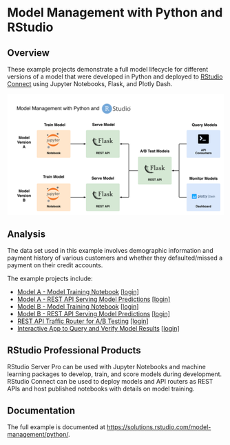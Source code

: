 # Model Management with Python and RStudio

## Overview

These example projects demonstrate a full model lifecycle for different versions
of a model that were developed in Python and deployed to
[RStudio Connect](https://www.rstudio.com/products/connect/) using Jupyter
Notebooks, Flask, and Plotly Dash.

![Model Management with RStudio](images/model-management-python.png)

## Analysis

The data set used in this example involves demographic information and payment
history of various customers and whether they defaulted/missed a payment on
their credit accounts.

The example projects include:

* [Model A - Model Training Notebook](https://colorado.rstudio.com/rsc/model-management-python/model-a-train/) [[login]](https://colorado.rstudio.com/rsc/connect/#/apps/5177)
* [Model A - REST API Serving Model Predictions](https://colorado.rstudio.com/rsc/model-management-python/model-a-predict/) [[login]](https://colorado.rstudio.com/rsc/connect/#/apps/5182)
* [Model B - Model Training Notebook](https://colorado.rstudio.com/rsc/model-management-python/model-b-train/) [[login]](https://colorado.rstudio.com/rsc/connect/#/apps/5178)
* [Model B - REST API Serving Model Predictions](https://colorado.rstudio.com/rsc/model-management-python/model-b-predict/) [[login]](https://colorado.rstudio.com/rsc/connect/#/apps/5183)
* [REST API Traffic Router for A/B Testing](https://colorado.rstudio.com/rsc/model-management-python/model-router/) [[login]](https://colorado.rstudio.com/rsc/connect/#/apps/5184)
* [Interactive App to Query and Verify Model Results](https://colorado.rstudio.com/rsc/model-management-python/model-dashboard/) [[login]](https://colorado.rstudio.com/rsc/connect/#/apps/5217)

## RStudio Professional Products

RStudio Server Pro can be used with Jupyter Notebooks and machine learning
packages to develop, train, and score models during development. RStudio Connect
can be used to deploy models and API routers as REST APIs and host published
notebooks with details on model training.

## Documentation

The full example is documented at
https://solutions.rstudio.com/model-management/python/.
